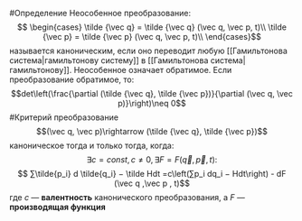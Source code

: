 #Определение 
Неособенное преобразование:$$
\begin{cases}
\tilde {\vec q} = \tilde {\vec q} (\vec q, \vec p, t)\\
\tilde {\vec p} = \tilde {\vec p} (\vec q, \vec p, t)\\
\end{cases}$$
называется каноническим, если оно переводит любую [[Гамильтонова система|гамильтонову систему]] в [[Гамильтонова система|гамильтонову]]. Неособенное означает обратимое. Если преобразование обратимое, то:
$$det\left(\frac{\partial (\tilde {\vec q}, \tilde {\vec p})}{\partial (\vec q,  \vec p)}\right)\neq 0$$
#Критерий 
преобразование $$(\vec q,  \vec p)\rightarrow (\tilde {\vec q}, \tilde {\vec p})$$каноническое тогда и только тогда, когда:$$
∃c = const, c \neq  0, ∃F = F (\vec q ,\vec p , t):$$$$
∑︁\tilde{p_i} d \tilde{q_i} − \tilde Hdt =c\left(∑︁p_i dq_i − Hdt\right) - dF (\vec q ,\vec p , t)$$
где $c$ — **валентность** канонического преобразования, а $F$ — **производящая функция**